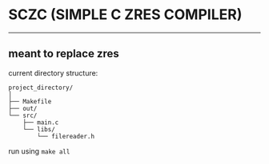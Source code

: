 # SCZC (SIMPLE C ZRES COMPILER)
---
meant to replace zres
---
current directory structure:
```
project_directory/
│
├── Makefile
├── out/
└── src/
    ├── main.c
    └── libs/
        └── filereader.h
```
run using `make all`
